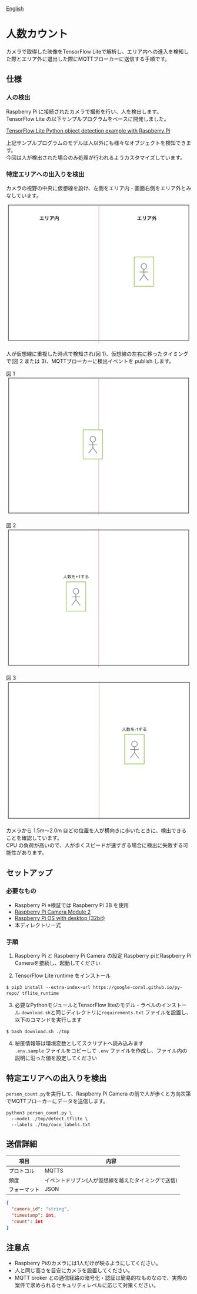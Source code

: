 [English](./README.en.md)

# 人数カウント

カメラで取得した映像をTensorFlow Liteで解析し、エリア内への進入を検知した際とエリア外に退出した際にMQTTブローカーに送信する手順です。

## 仕様

### 人の検出

Raspberry Pi に接続されたカメラで撮影を行い、人を検出します。  
TensorFlow Lite の以下サンプルプログラムをベースに開発しました。

[TensorFlow Lite Python object detection example with Raspberry Pi](https://github.com/tensorflow/examples/tree/master/lite/examples/object_detection/raspberry_pi)

上記サンプルプログラムのモデルは人以外にも様々なオブジェクトを検知できます。  
今回は人が検出された場合のみ処理が行われるようカスタマイズしています。

### 特定エリアへの出入りを検出

カメラの視野の中央に仮想線を設け、左側をエリア内・画面右側をエリア外とみなしています。

![](./img/flame0.png)

人が仮想線に重複した時点で検知され(図 1)、仮想線の左右に移ったタイミングで(図 2 または 3)、MQTTブローカーに検出イベントを publish します。

図 1
![](./img/flame1.png)

図 2
![](./img/flame2.png)

図 3
![](./img/flame3.png)

カメラから 1.5m〜2.0m ほどの位置を人が横向きに歩いたときに、検出できることを確認しています。  
CPU の負荷が高いので、人が歩くスピードが速すぎる場合に検出に失敗する可能性があります。

## セットアップ

### 必要なもの

- Raspberry Pi ※検証では Raspberry Pi 3B を使用
- [Raspberry Pi Camera Module 2](https://www.raspberrypi.com/products/camera-module-v2/)
- [Raspberry Pi OS with desktop (32bit)](https://www.raspberrypi.org/software/operating-systems/#raspberry-pi-os-32-bit)
- 本ディレクトリ一式


### 手順

1. Raspberry Pi と Raspberry Pi Camera の設定
Raspberry piとRaspberry Pi Cameraを接続し、起動してください

2. TensorFlow Lite runtime をインストール
```
$ pip3 install --extra-index-url https://google-coral.github.io/py-repo/ tflite_runtime
```

3. 必要なPythonモジュールとTensorFlow liteのモデル・ラベルのインストール
`download.sh`と同じディレクトリに`requirements.txt` ファイルを設置し、以下のコマンドを実行します

```
$ bash download.sh ./tmp
```

4. 秘匿情報等は環境変数としてスクリプトへ読み込みます  
   `.env.sample` ファイルをコピーして `.env` ファイルを作成し、ファイル内の説明に沿った値を設定してください

## 特定エリアへの出入りを検出

`person_count.py`を実行して、Raspberry Pi Camera の前で人が歩くと方向次第でMQTTブローカーにデータを送信します。

```
python3 person_count.py \
  --model ./tmp/detect.tflite \
  --labels ./tmp/coco_labels.txt
```

## 送信詳細

| 項目         | 内容                                                 |
| ------------ | ---------------------------------------------------- |
| プロトコル   | MQTTS                                                |
| 頻度         | イベントドリブン(人が仮想線を越えたタイミングで送信) |
| フォーマット | JSON                                                 |

```JSON
{
  "camera_id": "string",
  "timestamp": int,
  "count": int
}
```

## 注意点

- Raspberry Piのカメラには1人だけが映るようにしてください。
- 人と同じ高さを目安にカメラを設置してください。
- MQTT broker との通信経路の暗号化・認証は簡易的なものなので、実際の案件で求められるセキュリティレベルに応じて対策ください。
